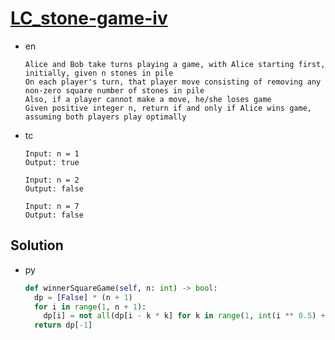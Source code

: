 # [LC_stone-game-iv](https://leetcode.com/problems/stone-game-iv)

* en

  ```en
  Alice and Bob take turns playing a game, with Alice starting first, initially, given n stones in pile
  On each player's turn, that player move consisting of removing any non-zero square number of stones in pile
  Also, if a player cannot make a move, he/she loses game
  Given positive integer n, return if and only if Alice wins game, assuming both players play optimally
  ```

* tc

  ```tc
  Input: n = 1
  Output: true

  Input: n = 2
  Output: false

  Input: n = 7
  Output: false
  ```

## Solution

* py

  ```py
  def winnerSquareGame(self, n: int) -> bool:
    dp = [False] * (n + 1)
    for i in range(1, n + 1):
      dp[i] = not all(dp[i - k * k] for k in range(1, int(i ** 0.5) + 1))
    return dp[-1]
  ```
